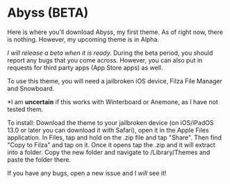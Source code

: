 # Abyss (BETA)

Here is where you'll download Abyss, my first theme. 
As of right now, there is nothing. However, my upcoming theme is in Alpha.

*I will release a beta when it is ready.*
During the beta period, you should report any bugs that you come across. However, you can also put in requests for third party apps (App Store apps) as well.

To use this theme, you will need a jailbroken iOS device, Filza File Manager and Snowboard. 

*I am **uncertain** if this works with Winterboard or Anemone, as I have not tested them. 

To install: Download the theme to your jailbroken device (on iOS/iPadOS 13.0 or later you can download it with Safari), open it in the Apple Files application. In Files, tap and hold on the .zip file and tap "Share". Then find "Copy to Filza" and tap on it. Once it opens tap the .zip and it will extract into a folder. Copy the new folder and navigate to /Library/Themes and paste the folder there. 

If you have any bugs, open a new issue and I *will* see it!

